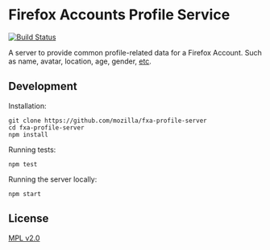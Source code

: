 # Firefox Accounts Profile Service

[![Build Status](https://travis-ci.org/mozilla/fxa-profile-server.png)](https://travis-ci.org/mozilla/fxa-profile-server)

A server to provide common profile-related data for a Firefox Account.
Such as name, avatar, location, age, gender, [etc](https://wiki.mozilla.org/Identity/Firefox-Accounts#What_information_does_Firefox_Accounts_store_about_the_user.3F_Can_I_use_it_to_store_user_data_for_my_application_or_service.3F).

## Development

Installation:

```
git clone https://github.com/mozilla/fxa-profile-server
cd fxa-profile-server
npm install
```

Running tests:

```
npm test
```

Running the server locally:

```
npm start
```

## License

[MPL v2.0](./LICENSE)
